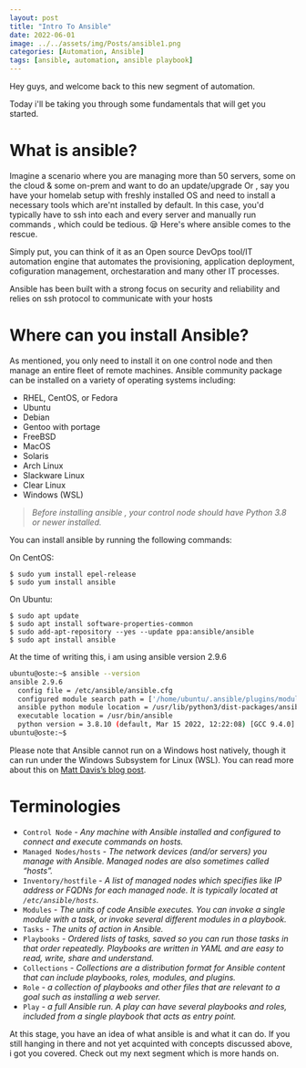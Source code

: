 ```yaml
---
layout: post
title: "Intro To Ansible"
date: 2022-06-01
image: ../../assets/img/Posts/ansible1.png
categories: [Automation, Ansible]
tags: [ansible, automation, ansible playbook]
---
```


Hey guys, and welcome back to this new segment of automation.

Today i'll be taking you through some fundamentals that will get you started.

# What is ansible?

Imagine a scenario where you are managing more than 50 servers, some on the cloud & some on-prem and want to do an update/upgrade Or , say you have your homelab setup with freshly installed OS and need to install a necessary tools which are'nt installed by default. In this case, you'd typically have to ssh into each and every server and manually run commands , which could be tedious. 😪 Here's where ansible comes to the rescue.

Simply put, you can think of it as an Open source DevOps tool/IT automation engine that automates the provisioning, application deployment, cofiguration management, orchestaration and many other IT processes.

Ansible has been built with a strong focus on security and reliability and relies on ssh protocol to communicate with your hosts

# Where can you install Ansible?

As mentioned, you only need to install it on one control node and then manage an entire fleet of remote machines. Ansible community package can be installed on a variety of operating systems including:

- RHEL, CentOS, or Fedora
- Ubuntu
- Debian
- Gentoo with portage
- FreeBSD
- MacOS
- Solaris
- Arch Linux
- Slackware Linux
- Clear Linux
- Windows (WSL)

> _Before installing ansible , your control node should have Python 3.8 or newer installed._

You can install ansible by running the following commands:

On CentOS:

```
$ sudo yum install epel-release
$ sudo yum install ansible
```

On Ubuntu:

```
$ sudo apt update
$ sudo apt install software-properties-common
$ sudo add-apt-repository --yes --update ppa:ansible/ansible
$ sudo apt install ansible
```

At the time of writing this, i am using ansible version 2.9.6

```bash
ubuntu@oste:~$ ansible --version
ansible 2.9.6
  config file = /etc/ansible/ansible.cfg
  configured module search path = ['/home/ubuntu/.ansible/plugins/modules', '/usr/share/ansible/plugins/modules']
  ansible python module location = /usr/lib/python3/dist-packages/ansible
  executable location = /usr/bin/ansible
  python version = 3.8.10 (default, Mar 15 2022, 12:22:08) [GCC 9.4.0]
ubuntu@oste:~$
```

Please note that Ansible cannot run on a Windows host natively, though it can run under the Windows Subsystem for Linux (WSL). You can read more about this on [Matt Davis’s blog post](http://blog.rolpdog.com/2020/03/why-no-ansible-controller-for-windows.html).

# Terminologies

- `Control Node` - _Any machine with Ansible installed and configured to connect and execute commands on hosts._
- `Managed Nodes/hosts` - _The network devices (and/or servers) you manage with Ansible. Managed nodes are also sometimes called “hosts”._
- `Inventory/hostfile` - _A list of managed nodes which specifies like IP address or FQDNs for each managed node. It is typically located at `/etc/ansible/hosts`._
- `Modules` - _The units of code Ansible executes. You can invoke a single module with a task, or invoke several different modules in a playbook._
- `Tasks` - _The units of action in Ansible._
- `Playbooks` - _Ordered lists of tasks, saved so you can run those tasks in that order repeatedly. Playbooks are written in YAML and are easy to read, write, share and understand._
- `Collections` - _Collections are a distribution format for Ansible content that can include playbooks, roles, modules, and plugins._
- `Role` - _a collection of playbooks and other files that are relevant to a goal such as installing a web server._
- `Play` - _a full Ansible run. A play can have several playbooks and roles, included from a single playbook that acts as entry point._

At this stage, you have an idea of what ansible is and what it can do. If you still hanging in there and not yet acquinted with concepts discussed above, i got you covered. Check out my next segment which is more hands on.
